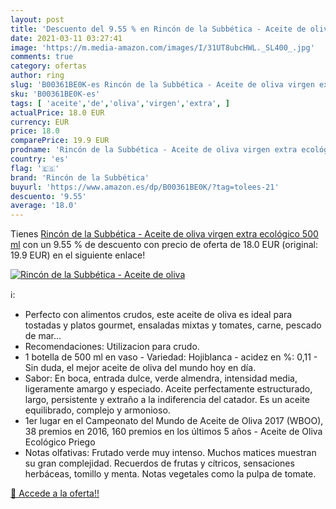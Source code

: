 ```yaml
---
layout: post
title: 'Descuento del 9.55 % en Rincón de la Subbética - Aceite de oliva'
date: 2021-03-11 03:27:41
image: 'https://m.media-amazon.com/images/I/31UT8ubcHWL._SL400_.jpg'
comments: true
category: ofertas
author: ring
slug: 'B00361BE0K-es Rincón de la Subbética - Aceite de oliva virgen extra...'
sku: 'B00361BE0K-es'
tags: [ 'aceite','de','oliva','virgen','extra', ]
actualPrice: 18.0 EUR
currency: EUR
price: 18.0
comparePrice: 19.9 EUR
prodname: 'Rincón de la Subbética - Aceite de oliva virgen extra ecológico  500 ml'
country: 'es'
flag: '🇪🇸'
brand: 'Rincón de la Subbética'
buyurl: 'https://www.amazon.es/dp/B00361BE0K/?tag=tolees-21'
descuento: '9.55'
average: '18.0'
---
```


Tienes [Rincón de la Subbética - Aceite de oliva virgen extra ecológico  500 ml](https://www.amazon.es/dp/B00361BE0K/?tag=tolees-21) con un 9.55 % de descuento con precio de oferta de 18.0 EUR (original: 19.9 EUR) en el siguiente enlace!

[![Rincón de la Subbética - Aceite de oliva](https://m.media-amazon.com/images/I/31UT8ubcHWL._SL400_.jpg)](https://www.amazon.es/dp/B00361BE0K/?tag=tolees-21)

ℹ️:

- Perfecto con alimentos crudos, este aceite de oliva es ideal para tostadas y platos gourmet, ensaladas mixtas y tomates, carne, pescado de mar...
- Recomendaciones: Utilizacion para crudo.
- 1 botella de 500 ml en vaso - Variedad: Hojiblanca - acidez en %: 0,11 - Sin duda, el mejor aceite de oliva del mundo hoy en día.
- Sabor: En boca, entrada dulce, verde almendra, intensidad media, ligeramente amargo y especiado. Aceite perfectamente estructurado, largo, persistente y extraño a la indiferencia del catador. Es un aceite equilibrado, complejo y armonioso.
- 1er lugar en el Campeonato del Mundo de Aceite de Oliva 2017 (WBOO), 38 premios en 2016, 160 premios en los últimos 5 años - Aceite de Oliva Ecológico Priego
- Notas olfativas: Frutado verde muy intenso. Muchos matices muestran su gran complejidad. Recuerdos de frutas y cítricos, sensaciones herbáceas, tomillo y menta. Notas vegetales como la pulpa de tomate.

[🛒 Accede a la oferta!!](https://www.amazon.es/dp/B00361BE0K/?tag=tolees-21)
